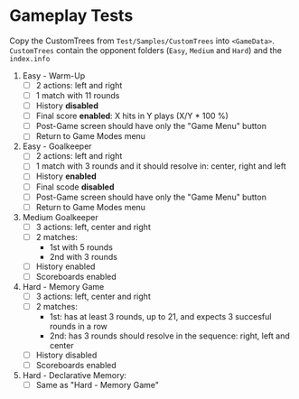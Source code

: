 # Gameplay Tests

Copy the CustomTrees from `Test/Samples/CustomTrees` into `<GameData>`. `CustomTrees` contain the opponent folders (`Easy`, `Medium` and `Hard`) and the `index.info`

1. Easy - Warm-Up
    - [ ] 2 actions: left and right
    - [ ] 1 match with 11 rounds
    - [ ] History **disabled**
    - [ ] Final score **enabled**: X hits in Y plays (X/Y * 100 %)
    - [ ] Post-Game screen should have only the "Game Menu" button
    - [ ] Return to Game Modes menu
1. Easy - Goalkeeper
    - [ ] 2 actions: left and right
    - [ ] 1 match with 3 rounds and it should resolve in: center, right and left
    - [ ] History **enabled**
    - [ ] Final scode **disabled**
    - [ ] Post-Game screen should have only the "Game Menu" button
    - [ ] Return to Game Modes menu
1. Medium Goalkeeper
    - [ ] 3 actions: left, center and right
    - [ ] 2 matches:
        - 1st with 5 rounds
        - 2nd with 3 rounds
    - [ ] History enabled
    - [ ] Scoreboards enabled

1. Hard - Memory Game
    - [ ] 3 actions: left, center and right
    - [ ] 2 matches:
        - 1st: has at least 3 rounds, up to 21, and expects 3 succesful rounds in a row
        - 2nd: has 3 rounds should resolve in the sequence: right, left and center
    - [ ] History disabled
    - [ ] Scoreboards enabled

1. Hard - Declarative Memory:
    - [ ] Same as "Hard - Memory Game"
